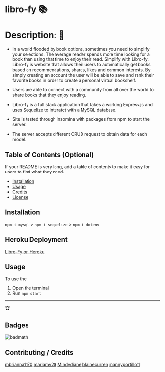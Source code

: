 # libro-fy :books:

# Description: :open_book:
- In a world flooded by  book options, sometimes you  need to simplify your selections. The average reader spends more time looking for a book than using that time to enjoy their read. Simplify with  Libro-fy. Libro-fy is website that allows their users to automatically get books based on recommendations, shares, likes and common interests. By simply creating an account the user will be able to save and rank  their favorite books in order to create a personal virtual bookshelf.

- Users are able to connect with a community from all over the world to share books that they enjoy reading. 
- Libro-fy is a full stack application that takes a working Express.js and uses Sequelize to interatct with a MySQL database.
- Site is tested through Insomina with packages from npm to start the server.
- The server accepts different CRUD request to obtain data for each model.

## Table of Contents (Optional)

If your README is very long, add a table of contents to make it easy for users to find what they need.

* [Installation](#installation)
* [Usage](#usage)
* [Credits](#credits)
* [License](#license)


## Installation

`npm i mysql` >
`npm i sequelize` >
`npm i dotenv`

## Heroku Deployment
[Libro-Fy on Heroku](https://libro-fy.herokuapp.com/)

## Usage 

To use the 
1. Open the terminal 
2. Run `npm start`

---

🏆 
## Badges

![badmath](https://img.shields.io/github/languages/top/nielsenjared/badmath)




## Contributing / Credits
[mbrianna1170](https://github.com/mbrianna1170) 
[mariamv29](https://github.com/mariamv29/README-generator.git)
[Mindydiane](https://github.com/Mindydiane)
[blainecurren](https://github.com/blainecurren)
[mannyportillo11](https://github.com/mannyportillo11)
